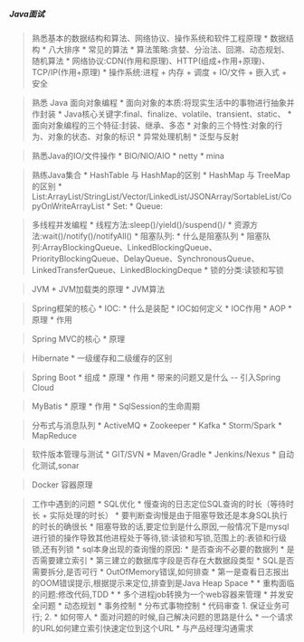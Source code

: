 ##### Java面试

> 熟悉基本的数据结构和算法、网络协议、操作系统和软件工程原理
    * 数据结构
    * 八大排序
    * 常见的算法
    * 算法策略:贪婪、分治法、回溯、动态规划、随机算法
    * 网络协议:CDN(作用和原理)、HTTP(组成+作用+原理)、TCP/IP(作用+原理)
    * 操作系统:进程 + 内存 + 调度 + IO/文件  + 嵌入式  + 安全


> 熟悉 Java 面向对象编程
    * 面向对象的本质:将现实生活中的事物进行抽象并作封装
    * Java核心关键字:final、finalize、volatile、transient、static、
    * 面向对象编程的三个特征:封装、继承、多态
    * 对象的三个特性:对象的行为、对象的状态、对象的标识
    * 异常处理机制
    * 泛型与反射


> 熟悉Java的IO/文件操作
    * BIO/NIO/AIO
    * netty
    * mina

> 熟练Java集合
    * HashTable 与 HashMap的区别
    * HashMap 与 TreeMap的区别
    * List:ArrayList/StringList/Vector/LinkedList/JSONArray/SortableList/CopyOnWriteArrayList
    * Set:
    * Queue:
        
> 多线程并发编程
    * 线程方法:sleep()/yield()/suspend()/
    * 资源方法:wait()/notify()/notifyAll()
    * 阻塞队列:
        * 什么是阻塞队列 
        * 阻塞队列:ArrayBlockingQueue、LinkedBlockingQueue、PriorityBlockingQueue、DelayQueue、SynchronousQueue、LinkedTransferQueue、LinkedBlockingDeque
    * 锁的分类:读锁和写锁
   
> JVM
    * JVM加载类的原理
    * JVM算法
    
> Spring框架的核心
    * IOC:
        * 什么是装配
        * IOC如何定义
        * IOC作用
    * AOP
        * 原理
        * 作用
    
> Spring MVC的核心
    * 原理

> Hibernate
    * 一级缓存和二级缓存的区别
    

> Spring Boot
    * 组成
    * 原理
    * 作用
    * 带来的问题又是什么 -- 引入Spring Cloud
   
   
> MyBatis
    * 原理
    * 作用
    * SqlSession的生命周期
   
    
> 分布式与消息队列
    * ActiveMQ
    * Zookeeper
    * Kafka
    * Storm/Spark
    * MapReduce
    
    
> 软件版本管理与测试
    * GIT/SVN
    * Maven/Gradle
    * Jenkins/Nexus
    * 自动化测试,sonar
    
> Docker 容器原理
    

> 工作中遇到的问题
    * SQL优化
        * 慢查询的日志定位SQL查询的时长（等待时长 + 实际处理的时长）
        * 要判断查询慢是由于阻塞导致还是本身SQL执行的时长的确很长
        * 阻塞导致的话,要定位到是什么原因,一般情况下是mysql进行锁的操作导致其他进程处于等待,锁:读锁和写锁,范围上的:表锁和行级锁,还有列锁
        * sql本身出现的查询慢的原因:
            * 是否查询不必要的数据列
            * 是否需要建立索引
            * 第三建立的数据库字段是否存在大数据段类型
            * SQL是否需要拆分,是否可行
    * OutOfMemory错误,如何排查
        * 第一是查看日志报出的OOM错误提示,根据提示来定位,排查到是Java Heap Space 
        * 
    * 重构面临的问题:修改代码,TDD
        * 
    * 多个进程job转换为一个web容器来管理
    * 并发安全问题
    * 动态规划
    * 事务控制
        * 分布式事物控制
    * 代码审查
        1. 保证业务可行;
        2. 
    * 如何带人
    * 面对问题的时候,自己解决问题的思路是什么
    * 一个请求的URL如何建立索引快速定位到这个URL
    * 与产品经理沟通需求
